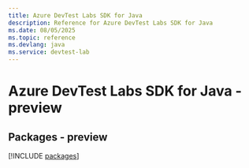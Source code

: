 ```yaml
---
title: Azure DevTest Labs SDK for Java
description: Reference for Azure DevTest Labs SDK for Java
ms.date: 08/05/2025
ms.topic: reference
ms.devlang: java
ms.service: devtest-lab
---
```

# Azure DevTest Labs SDK for Java - preview
## Packages - preview
[!INCLUDE [packages](devtest-labs-index.md)]